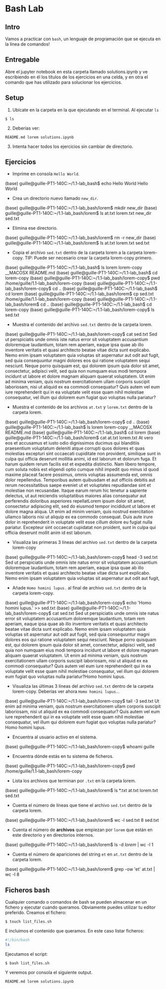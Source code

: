 # Bash Lab

## Intro

Vamos a practicar con `bash`, un lenguaje de programación que se ejecuta en la línea de comandos!


## Entregable

Abre el  jupyter notebook en esta carpeta llamado solutions.ipynb y ve escribiendo en él los títulos de los ejercicios en una celda, y en otra el comando que has utilizado para solucionar los ejercicios.

## Setup

1. Ubícate en la carpeta en la que ejecutando en el terminal. Al ejecutar `ls`
```console
$ ls
```

2. Deberías ver:
```console
README.md lorem solutions.ipynb
```
3. Intenta hacer todos los ejercicios sin cambiar de directorio.

## Ejercicios

* Imprime en consola `Hello World`.

(base) guille@guille-PT1-140C:~/1.1-lab_bash$ echo Hello World
Hello World

* Crea un directorio nuevo llamado `new_dir`.

(base) guille@guille-PT1-140C:~/1.1-lab_bash/lorem$ mkdir new_dir
(base) guille@guille-PT1-140C:~/1.1-lab_bash/lorem$ ls
at.txt  lorem.txt  new_dir  sed.txt


* Elimina ese directorio.

(base) guille@guille-PT1-140C:~/1.1-lab_bash/lorem$ rm -r new_dir
(base) guille@guille-PT1-140C:~/1.1-lab_bash/lorem$ ls
at.txt  lorem.txt  sed.txt

* Copia el archivo `sed.txt` dentro de la carpeta lorem a la carpeta lorem-copy. TIP: Puede ser necesario crear la carpeta lorem-copy primero.

(base) guille@guille-PT1-140C:~/1.1-lab_bash$ ls
lorem  lorem-copy  __MACOSX  README.md
(base) guille@guille-PT1-140C:~/1.1-lab_bash$ cd lorem-copy
(base) guille@guille-PT1-140C:~/1.1-lab_bash/lorem-copy$ pwd
/home/guille/1.1-lab_bash/lorem-copy
(base) guille@guille-PT1-140C:~/1.1-lab_bash/lorem-copy$ cd ..
(base) guille@guille-PT1-140C:~/1.1-lab_bash$ cd lorem
(base) guille@guille-PT1-140C:~/1.1-lab_bash/lorem$ cp sed.txt /home/guille/1.1-lab_bash/lorem-copy
(base) guille@guille-PT1-140C:~/1.1-lab_bash/lorem$ cd ..
(base) guille@guille-PT1-140C:~/1.1-lab_bash$ cd lorem-copy
(base) guille@guille-PT1-140C:~/1.1-lab_bash/lorem-copy$ ls
sed.txt

* Muestra el contenido del archivo `sed.txt` dentro de la carpeta lorem.

(base) guille@guille-PT1-140C:~/1.1-lab_bash/lorem-copy$ cat sed.txt
Sed ut perspiciatis unde omnis iste natus error sit voluptatem accusantium doloremque laudantium,
totam rem aperiam, eaque ipsa quae ab illo inventore veritatis et quasi architecto beatae vitae dicta sunt explicabo.
Nemo enim ipsam voluptatem quia voluptas sit aspernatur aut odit aut fugit,
sed quia consequuntur magni dolores eos qui ratione voluptatem sequi nesciunt.
Neque porro quisquam est, qui dolorem ipsum quia dolor sit amet, consectetur, adipisci velit,
sed quia non numquam eius modi tempora incidunt ut labore et dolore magnam aliquam quaerat voluptatem.
Ut enim ad minima veniam, quis nostrum exercitationem ullam corporis suscipit laboriosam,
nisi ut aliquid ex ea commodi consequatur? Quis autem vel eum iure reprehenderit qui in ea voluptate velit esse quam nihil molestiae consequatur,
vel illum qui dolorem eum fugiat quo voluptas nulla pariatur?

* Muestra el contenido de los archivos `at.txt` y `lorem.txt` dentro de la carpeta lorem.

(base) guille@guille-PT1-140C:~/1.1-lab_bash/lorem-copy$ cd ..
(base) guille@guille-PT1-140C:~/1.1-lab_bash$ ls
lorem  lorem-copy  __MACOSX  README.md
(base) guille@guille-PT1-140C:~/1.1-lab_bash$ cd lorem
(base) guille@guille-PT1-140C:~/1.1-lab_bash/lorem$ cat at.txt lorem.txt
At vero eos et accusamus et iusto odio dignissimos ducimus qui blanditiis praesentium voluptatum
deleniti atque corrupti quos dolores et quas molestias excepturi sint occaecati cupiditate non
provident, similique sunt in culpa qui officia deserunt mollitia animi, id est laborum et dolorum fuga.
Et harum quidem rerum facilis est et expedita distinctio.
Nam libero tempore, cum soluta nobis est eligendi optio cumque nihil impedit quo minus id quod
maxime placeat facere possimus, omnis voluptas assumenda est, omnis dolor repellendus.
Temporibus autem quibusdam et aut officiis debitis aut rerum necessitatibus saepe eveniet
ut et voluptates repudiandae sint et molestiae non recusandae.
Itaque earum rerum hic tenetur a sapiente delectus, ut aut reiciendis voluptatibus maiores
alias consequatur aut perferendis doloribus asperiores repellatLorem ipsum dolor sit amet, consectetur adipiscing elit, sed do eiusmod tempor incididunt ut labore et dolore magna aliqua.
Ut enim ad minim veniam, quis nostrud exercitation ullamco laboris nisi ut aliquip ex ea commodo consequat.
Duis aute irure dolor in reprehenderit in voluptate velit esse cillum dolore eu fugiat nulla pariatur.
Excepteur sint occaecat cupidatat non proident, sunt in culpa qui officia deserunt mollit anim id est laborum.

* Visualiza las primeras 3 líneas del archivo `sed.txt` dentro de la carpeta lorem-copy

(base) guille@guille-PT1-140C:~/1.1-lab_bash/lorem-copy$ head -3 sed.txt
Sed ut perspiciatis unde omnis iste natus error sit voluptatem accusantium doloremque laudantium,
totam rem aperiam, eaque ipsa quae ab illo inventore veritatis et quasi architecto beatae vitae dicta sunt explicabo.
Nemo enim ipsam voluptatem quia voluptas sit aspernatur aut odit aut fugit,

* Añade `Homo homini lupus.` al final de archivo `sed.txt` dentro de la carpeta lorem-copy.

(base) guille@guille-PT1-140C:~/1.1-lab_bash/lorem-copy$ echo 'Homo homini lupus.' >> sed.txt
(base) guille@guille-PT1-140C:~/1.1-lab_bash/lorem-copy$ cat sed.txt
Sed ut perspiciatis unde omnis iste natus error sit voluptatem accusantium doloremque laudantium,
totam rem aperiam, eaque ipsa quae ab illo inventore veritatis et quasi architecto beatae vitae dicta sunt explicabo.
Nemo enim ipsam voluptatem quia voluptas sit aspernatur aut odit aut fugit,
sed quia consequuntur magni dolores eos qui ratione voluptatem sequi nesciunt.
Neque porro quisquam est, qui dolorem ipsum quia dolor sit amet, consectetur, adipisci velit,
sed quia non numquam eius modi tempora incidunt ut labore et dolore magnam aliquam quaerat voluptatem.
Ut enim ad minima veniam, quis nostrum exercitationem ullam corporis suscipit laboriosam,
nisi ut aliquid ex ea commodi consequatur? Quis autem vel eum iure reprehenderit qui in ea voluptate velit esse quam nihil molestiae consequatur,
vel illum qui dolorem eum fugiat quo voluptas nulla pariatur?Homo homini lupus.

* Visualiza las últimas 3 líneas del archivo `sed.txt` dentro de la carpeta lorem-copy. Deberías ver ahora `Homo homini lupus.`.

(base) guille@guille-PT1-140C:~/1.1-lab_bash/lorem-copy$ tail -3 sed.txt
Ut enim ad minima veniam, quis nostrum exercitationem ullam corporis suscipit laboriosam,
nisi ut aliquid ex ea commodi consequatur? Quis autem vel eum iure reprehenderit qui in ea voluptate velit esse quam nihil molestiae consequatur,
vel illum qui dolorem eum fugiat quo voluptas nulla pariatur?Homo homini lupus.

* Encuentra al usuario activo en el sistema.

(base) guille@guille-PT1-140C:~/1.1-lab_bash/lorem-copy$ whoami
guille

* Encuentra dónde estás en tu sistema de ficheros.

(base) guille@guille-PT1-140C:~/1.1-lab_bash/lorem-copy$ pwd
/home/guille/1.1-lab_bash/lorem-copy

* Lista los archivos que terminan por `.txt` en la carpeta lorem.

(base) guille@guille-PT1-140C:~/1.1-lab_bash/lorem$ ls *.txt
at.txt  lorem.txt  sed.txt

* Cuenta el número de líneas que tiene el archivo `sed.txt` dentro de la carpeta lorem.

(base) guille@guille-PT1-140C:~/1.1-lab_bash/lorem$ wc -l sed.txt
8 sed.txt

* Cuenta el número de **archivos** que empiezan por `lorem` que están en este directorio y en directorios internos.

(base) guille@guille-PT1-140C:~/1.1-lab_bash/lorem$ ls -d *lorem* | wc -l
1

* Cuenta el número de apariciones del string `et` en `at.txt` dentro de la carpeta lorem.

(base) guille@guille-PT1-140C:~/1.1-lab_bash/lorem$ grep -ow 'et' at.txt | wc -l
8

## Ficheros bash

Cualquier comando o comandos de bash se pueden almacenar en un fichero y ejecutar cuando queramos.
Obviamente puedes utilizar tu editor preferido. Creamos el fichero:
```
$ touch list_files.sh
```

E incluimos el contenido que queramos. En este caso listar ficheros:
```bash
#!/bin/bash
ls
```

Ejecutamos el script:
```
$ bash list_files.sh
```

Y veremos por consola el siguiente output.
```console
README.md lorem solutions.ipynb
```
